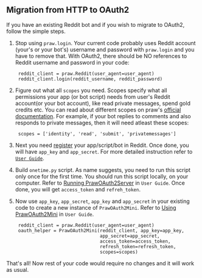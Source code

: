 ## Migration from HTTP to OAuth2

If you have an existing Reddit bot and if you wish to migrate to OAuth2, follow the simple steps.

1. Stop using `praw.login`. Your current code probably uses Reddit account (your's or your bot's) username and password with `praw.login` and you have to remove that. With OAuth2, there should be NO references to Reddit username and password in your code:

        reddit_client = praw.Reddit(user_agent=user_agent)
        reddit_client.login(reddit_username, reddit_password)

2. Figure out what all `scopes` you need. Scopes specify what all permissions your app (or bot script) needs from user's Reddit account(or your bot account), like read private messages, spend gold credits etc. You can read about different scopes on praw's [official documentation](https://praw.readthedocs.org/en/stable/pages/oauth.html#oauth-scopes). For example, if your bot replies to comments and also responds to private messages, then it will need atleast these scopes:

        scopes = ['identity', 'read', 'submit', 'privatemessages']

3. Next you need [register](https://www.reddit.com/prefs/apps/) your app/script/bot in Reddit. Once done, you will have `app_key` and `app_secret`. For more detailed instruction refer to [`User Guide`](http://prawoauth2.readthedocs.org/usage_guide.html).

4. Build `onetime.py` script. As name suggests, you need to run this script only once for the first time. You should run this script locally, on your computer. Refer to [Running PrawOAuth2Server](http://prawoauth2.readthedocs.org/usage_guide.html#running-prawoauth2server) in `User Guide`. Once done, you will get `access_token` and `refreh_token`. 

5. Now use `app_key`, `app_secret`, `app_key` and `app_secret` in your existing code to create a new instance of `PrawOAuth2Mini`. Refer to [Using PrawOAuth2Mini](http://prawoauth2.readthedocs.org/usage_guide.html#using-prawoauth2mini) in `User Guide`.

        reddit_client = praw.Reddit(user_agent=user_agent)
        oauth_helper = PrawOAuth2Mini(reddit_client, app_key=app_key,
                                      app_secret=app_secret,
                                      access_token=access_token,
                                      refresh_token=refresh_token,
                                      scopes=scopes)


That's all! Now rest of your code would require no changes and it will work as usual.